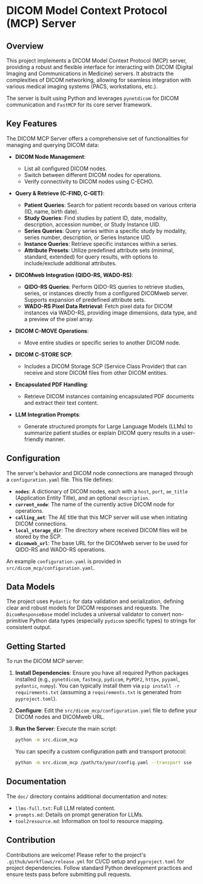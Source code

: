 # DICOM Model Context Protocol (MCP) Server

## Overview

This project implements a DICOM Model Context Protocol (MCP) server, providing a robust and flexible interface for interacting with DICOM (Digital Imaging and Communications in Medicine) servers. It abstracts the complexities of DICOM networking, allowing for seamless integration with various medical imaging systems (PACS, workstations, etc.).

The server is built using Python and leverages `pynetdicom` for DICOM communication and `FastMCP` for its core server framework.

## Key Features

The DICOM MCP Server offers a comprehensive set of functionalities for managing and querying DICOM data:

*   **DICOM Node Management**: 
    *   List all configured DICOM nodes.
    *   Switch between different DICOM nodes for operations.
    *   Verify connectivity to DICOM nodes using C-ECHO.

*   **Query & Retrieve (C-FIND, C-GET)**:
    *   **Patient Queries**: Search for patient records based on various criteria (ID, name, birth date).
    *   **Study Queries**: Find studies by patient ID, date, modality, description, accession number, or Study Instance UID.
    *   **Series Queries**: Query series within a specific study by modality, series number, description, or Series Instance UID.
    *   **Instance Queries**: Retrieve specific instances within a series.
    *   **Attribute Presets**: Utilize predefined attribute sets (minimal, standard, extended) for query results, with options to include/exclude additional attributes.

*   **DICOMweb Integration (QIDO-RS, WADO-RS)**:
    *   **QIDO-RS Queries**: Perform QIDO-RS queries to retrieve studies, series, or instances directly from a configured DICOMweb server. Supports expansion of predefined attribute sets.
    *   **WADO-RS Pixel Data Retrieval**: Fetch pixel data for DICOM instances via WADO-RS, providing image dimensions, data type, and a preview of the pixel array.

*   **DICOM C-MOVE Operations**: 
    *   Move entire studies or specific series to another DICOM node.

*   **DICOM C-STORE SCP**: 
    *   Includes a DICOM Storage SCP (Service Class Provider) that can receive and store DICOM files from other DICOM entities.

*   **Encapsulated PDF Handling**: 
    *   Retrieve DICOM instances containing encapsulated PDF documents and extract their text content.

*   **LLM Integration Prompts**: 
    *   Generate structured prompts for Large Language Models (LLMs) to summarize patient studies or explain DICOM query results in a user-friendly manner.

## Configuration

The server's behavior and DICOM node connections are managed through a `configuration.yaml` file. This file defines:

*   **`nodes`**: A dictionary of DICOM nodes, each with a `host`, `port`, `ae_title` (Application Entity Title), and an optional `description`.
*   **`current_node`**: The name of the currently active DICOM node for operations.
*   **`calling_aet`**: The AE title that this MCP server will use when initiating DICOM connections.
*   **`local_storage_dir`**: The directory where received DICOM files will be stored by the SCP.
*   **`dicomweb_url`**: The base URL for the DICOMweb server to be used for QIDO-RS and WADO-RS operations.

An example `configuration.yaml` is provided in `src/dicom_mcp/configuration.yaml`.

## Data Models

The project uses `Pydantic` for data validation and serialization, defining clear and robust models for DICOM responses and requests. The `DicomResponseBase` model includes a universal validator to convert non-primitive Python data types (especially `pydicom` specific types) to strings for consistent output.

## Getting Started

To run the DICOM MCP server:

1.  **Install Dependencies**: Ensure you have all required Python packages installed (e.g., `pynetdicom`, `fastmcp`, `pydicom`, `PyPDF2`, `httpx`, `pyyaml`, `pydantic`, `numpy`). You can typically install them via `pip install -r requirements.txt` (assuming a `requirements.txt` is generated from `pyproject.toml`).

2.  **Configure**: Edit the `src/dicom_mcp/configuration.yaml` file to define your DICOM nodes and DICOMweb URL.

3.  **Run the Server**: Execute the main script:
    ```bash
    python -m src.dicom_mcp
    ```
    You can specify a custom configuration path and transport protocol:
    ```bash
    python -m src.dicom_mcp /path/to/your/config.yaml --transport sse
    ```

## Documentation

The `doc/` directory contains additional documentation and notes:

*   `llms-full.txt`: Full LLM related content.
*   `prompts.md`: Details on prompt generation for LLMs.
*   `tool2resource.md`: Information on tool to resource mapping.

## Contribution

Contributions are welcome! Please refer to the project's `.github/workflows/release.yml` for CI/CD setup and `pyproject.toml` for project dependencies. Follow standard Python development practices and ensure tests pass before submitting pull requests.